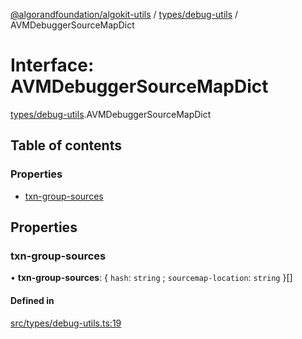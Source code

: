 [@algorandfoundation/algokit-utils](../README.md) / [types/debug-utils](../modules/types_debug_utils.md) / AVMDebuggerSourceMapDict

# Interface: AVMDebuggerSourceMapDict

[types/debug-utils](../modules/types_debug_utils.md).AVMDebuggerSourceMapDict

## Table of contents

### Properties

- [txn-group-sources](types_debug_utils.AVMDebuggerSourceMapDict.md#txn-group-sources)

## Properties

### txn-group-sources

• **txn-group-sources**: { `hash`: `string` ; `sourcemap-location`: `string`  }[]

#### Defined in

[src/types/debug-utils.ts:19](https://github.com/algorandfoundation/algokit-utils-ts/blob/main/src/types/debug-utils.ts#L19)
